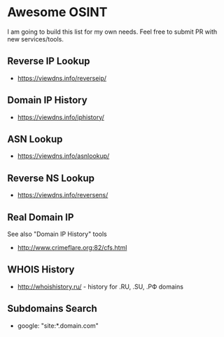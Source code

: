 # Awesome OSINT

I am going to build this list for my own needs. Feel free to submit PR with new services/tools.

## Reverse IP Lookup

- https://viewdns.info/reverseip/

## Domain IP History

- https://viewdns.info/iphistory/

## ASN Lookup

- https://viewdns.info/asnlookup/

## Reverse NS Lookup

- https://viewdns.info/reversens/

## Real Domain IP

See also "Domain IP History" tools

- http://www.crimeflare.org:82/cfs.html

## WHOIS History

- http://whoishistory.ru/ - history for .RU, .SU, .РФ domains

## Subdomains Search

- google: "site:*.domain.com"
